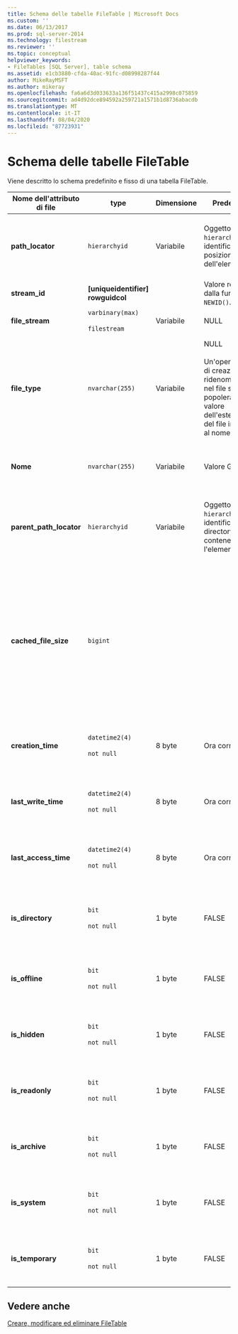 ```yaml
---
title: Schema delle tabelle FileTable | Microsoft Docs
ms.custom: ''
ms.date: 06/13/2017
ms.prod: sql-server-2014
ms.technology: filestream
ms.reviewer: ''
ms.topic: conceptual
helpviewer_keywords:
- FileTables [SQL Server], table schema
ms.assetid: e1cb3880-cfda-40ac-91fc-d08998287f44
author: MikeRayMSFT
ms.author: mikeray
ms.openlocfilehash: fa6a6d3d033633a136f51437c415a2998c075859
ms.sourcegitcommit: ad4d92dce894592a259721a1571b1d8736abacdb
ms.translationtype: MT
ms.contentlocale: it-IT
ms.lasthandoff: 08/04/2020
ms.locfileid: "87723931"
---
```

# <a name="filetable-schema"></a>Schema delle tabelle FileTable
  Viene descritto lo schema predefinito e fisso di una tabella FileTable.  
  
|Nome dell'attributo di file|type|Dimensione|Predefinito|Descrizione|Accessibilità al file system|  
|-------------------------|----------|----------|-------------|-----------------|-------------------------------|  
|**path_locator**|`hierarchyid`|Variabile|Oggetto `hierarchyid` che identifica la posizione dell'elemento.|Posizione del nodo corrente nel FileNamespace gerarchico.<br /><br /> Chiave primaria per la tabella.|Può essere creato e modificato impostando i valori del percorso di Windows.|  
|**stream_id**|**[uniqueidentifier] rowguidcol**||Valore restituito dalla funzione `NEWID()`.|ID univoco per i dati FILESTREAM.|Non applicabile.|  
|**file_stream**|`varbinary(max)`<br /><br /> `filestream`|Variabile|NULL|Contiene i dati FILESTREAM.|Non applicabile.|  
|**file_type**|`nvarchar(255)`|Variabile|NULL<br /><br /> Un'operazione di creazione o ridenominazione nel file system popolerà il valore dell'estensione del file in base al nome.|Rappresenta il tipo di file.<br /><br /> Questa colonna può essere utilizzata come `TYPE COLUMN` quando si crea un indice full-text.<br /><br /> **file_type** è una colonna calcolata persistente.|Calcolato automaticamente. Non può essere impostato.|  
|**Nome**|`nvarchar(255)`|Variabile|Valore GUID.|Nome del file o della directory.|Può essere creato o modificato tramite API di Windows.|  
|**parent_path_locator**|`hierarchyid`|Variabile|Oggetto `hierarchyid` che identifica la directory contenente l'elemento.|Valore `hierarchyid` della directory contenitore.<br /><br /> **parent_path_locator** è una colonna calcolata persistente.|Calcolato automaticamente. Non può essere impostato.|  
|**cached_file_size**|`bigint`|||Dimensioni in byte dei dati FILESTREAM.<br /><br /> **cached_file_size** è una colonna calcolata persistente.|Anche se le dimensioni del file memorizzato nella cache vengono aggiornate automaticamente, è possibile che in alcuni casi rari tali dimensioni non siano sincronizzate. Per calcolare le dimensioni esatte, utilizzare la funzione `DATALENGTH()`.|  
|**creation_time**|`datetime2(4)`<br /><br /> `not null`|8 byte|Ora corrente|Data e ora di creazione del file.|Calcolato automaticamente. Può essere impostato anche tramite API di Windows.|  
|**last_write_time**|`datetime2(4)`<br /><br /> `not null`|8 byte|Ora corrente|Data e ora dell'ultimo aggiornamento del file.|Calcolato automaticamente. Può essere impostato anche tramite API di Windows.|  
|**last_access_time**|`datetime2(4)`<br /><br /> `not null`|8 byte|Ora corrente|Data e ora dell'ultimo accesso al file.|Calcolato automaticamente. Può essere impostato anche tramite API di Windows.|  
|**is_directory**|`bit`<br /><br /> `not null`|1 byte|FALSE|Indica se la riga rappresenta una directory. Questo valore viene calcolato in modo implicito e non può essere impostato.|Calcolato automaticamente. Non può essere impostato.|  
|**is_offline**|`bit`<br /><br /> `not null`|1 byte|FALSE|Attributo di file offline.|Calcolato automaticamente. Può essere impostato anche tramite API di Windows.|  
|**is_hidden**|`bit`<br /><br /> `not null`|1 byte|FALSE|Attributo di file nascosto.|Calcolato automaticamente. Può essere impostato anche tramite API di Windows.|  
|**is_readonly**|`bit`<br /><br /> `not null`|1 byte|FALSE|Attributo di file di sola lettura.|Calcolato automaticamente. Può essere impostato anche tramite API di Windows.|  
|**is_archive**|`bit`<br /><br /> `not null`|1 byte|FALSE|Attributo di archivio.|Calcolato automaticamente. Può essere impostato anche tramite API di Windows.|  
|**is_system**|`bit`<br /><br /> `not null`|1 byte|FALSE|Attributo di file di sistema.|Calcolato automaticamente. Può essere impostato anche tramite API di Windows.|  
|**is_temporary**|`bit`<br /><br /> `not null`|1 byte|FALSE|Attributo di file temporaneo.|Calcolato automaticamente. Può essere impostato anche tramite API di Windows.|  
  
## <a name="see-also"></a>Vedere anche  
 [Creare, modificare ed eliminare FileTable](create-alter-and-drop-filetables.md)  
  
  
